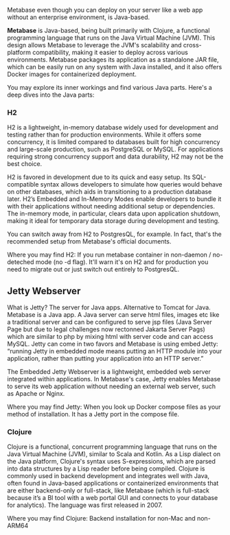 Metabase even though you can deploy on your server like a web app without an enterprise environment, is Java-based.

**Metabase** is Java-based, being built primarily with Clojure, a functional programming language that runs on the Java Virtual Machine (JVM). This design allows Metabase to leverage the JVM's scalability and cross-platform compatibility, making it easier to deploy across various environments. Metabase packages its application as a standalone JAR file, which can be easily run on any system with Java installed, and it also offers Docker images for containerized deployment.

You may explore its inner workings and find various Java parts. Here's a deep dives into the Java parts:

### H2

H2 is a lightweight, in-memory database widely used for development and testing rather than for production environments. While it offers some concurrency, it is limited compared to databases built for high concurrency and large-scale production, such as PostgreSQL or MySQL. For applications requiring strong concurrency support and data durability, H2 may not be the best choice.

H2 is favored in development due to its quick and easy setup. Its SQL-compatible syntax allows developers to simulate how queries would behave on other databases, which aids in transitioning to a production database later. H2’s Embedded and In-Memory Modes enable developers to bundle it with their applications without needing additional setup or dependencies. The in-memory mode, in particular, clears data upon application shutdown, making it ideal for temporary data storage during development and testing.

You can switch away from H2 to PostgresQL, for example. In fact, that's the recommended setup from Metabase's official documents.

Where you may find H2: If you run metabase container in non-daemon / no-deteched mode (no -d flag). It'll warn it's on H2 and for production you need to migrate out or just switch out entirely to PostgresQL.

## Jetty Webserver

What is Jetty? The server for Java apps. Alternative to Tomcat for Java. Metabase is a Java app. A Java server can serve html files, images etc like a traditional server and can be configured to serve jsp files (Java Server Page but due to legal challenges now rectonned Jakarta Server Pags) which are similar to php by mixing html with server code and can access MySQL. Jetty can come in two favors and Metabase is using embed Jetty: “running Jetty in embedded mode means putting an HTTP module into your application, rather than putting your application into an HTTP server.”

The Embedded Jetty Webserver is a lightweight, embedded web server integrated within applications. In Metabase's case, Jetty enables Metabase to serve its web application without needing an external web server, such as Apache or Nginx.

Where you may find Jetty: When you look up Docker compose files as your method of installation. It has a Jetty port in the compose file.

### Clojure

Clojure is a functional, concurrent programming language that runs on the Java Virtual Machine (JVM), similar to Scala and Kotlin. As a Lisp dialect on the Java platform, Clojure's syntax uses S-expressions, which are parsed into data structures by a Lisp reader before being compiled. Clojure is commonly used in backend development and integrates well with Java, often found in Java-based applications or containerized environments that are either backend-only or full-stack, like Metabase (which is full-stack because it’s a BI tool with a web portal GUI and connects to your database for analytics). The language was first released in 2007.

Where you may find Clojure: Backend installation for non-Mac and non-ARM64